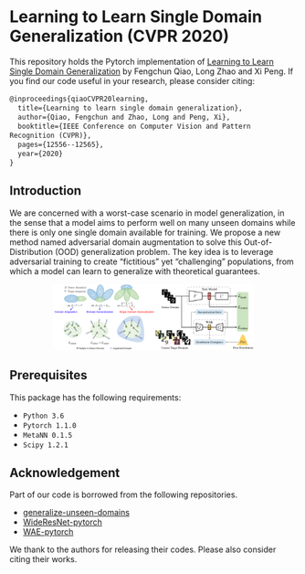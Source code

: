 # Learning to Learn Single Domain Generalization (CVPR 2020)

This repository holds the Pytorch implementation of [Learning to Learn Single Domain Generalization](https://arxiv.org/abs/2003.13216) by Fengchun Qiao, Long Zhao and Xi Peng. If you find our code useful in your research, please consider citing:

```
@inproceedings{qiaoCVPR20learning,
  title={Learning to learn single domain generalization},
  author={Qiao, Fengchun and Zhao, Long and Peng, Xi},
  booktitle={IEEE Conference on Computer Vision and Pattern Recognition (CVPR)},
  pages={12556--12565},
  year={2020}
}
```

## Introduction

We are concerned with a worst-case scenario in model generalization, in the sense that a model aims to perform well on many unseen domains while there is only one single domain available for training. We propose a new method named adversarial domain augmentation to solve this Out-of-Distribution (OOD) generalization problem. The key idea is to leverage adversarial training to create “fictitious” yet “challenging” populations, from which a model can learn to generalize with theoretical guarantees.

<p align="center"><img src="overview.png" width="70%" alt="" /></p>

## Prerequisites

This package has the following requirements:

* `Python 3.6`
* `Pytorch 1.1.0`
* `MetaNN 0.1.5`
* `Scipy 1.2.1`

## Acknowledgement

Part of our code is borrowed from the following repositories.

- [generalize-unseen-domains](https://github.com/ricvolpi/generalize-unseen-domains)
- [WideResNet-pytorch](https://github.com/xternalz/WideResNet-pytorch)
- [WAE-pytorch](https://github.com/1Konny/WAE-pytorch)

We thank to the authors for releasing their codes. Please also consider citing their works.